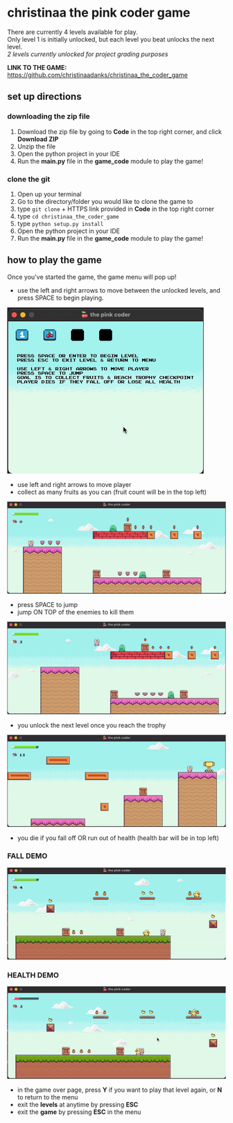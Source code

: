 # christinaa the pink coder game
There are currently 4 levels available for play.  
Only level 1 is initially unlocked, but each level you beat unlocks the next level.  
*2 levels currently unlocked for project grading purposes*

**LINK TO THE GAME:** https://github.com/christinaadanks/christinaa_the_coder_game
## set up directions
### downloading the zip file
1. Download the zip file by going to **Code** in the top right corner, and click **Download ZIP**
2. Unzip the file
3. Open the python project in your IDE
4. Run the **main.py** file in the **game_code** module to play the game!

### clone the git
1. Open up your terminal
2. Go to the directory/folder you would like to clone the game to
3. type `git clone` + HTTPS link provided in **Code** in the top right corner
4. type `cd christinaa_the_coder_game`
5. type `python setup.py install`
6. Open the python project in your IDE
7. Run the **main.py** file in the **game_code** module to play the game!

## how to play the game
Once you've started the game, the game menu will pop up!

- use the left and right arrows to move between the unlocked levels, and press SPACE to begin playing.  

![Main Game Menu](readme_images/game_menu.gif)

- use left and right arrows to move player
- collect as many fruits as you can (fruit count will be in the top left)

![Fruit Demo](readme_images/fruit.gif)

- press SPACE to jump
- jump ON TOP of the enemies to kill them

![Enemy Demo](readme_images/enemies.gif)

- you unlock the next level once you reach the trophy

![Win Demo](readme_images/win.gif)

- you die if you fall off OR run out of health (health bar will be in top left)
### FALL DEMO
![Fall Demo](readme_images/fall.gif)
### HEALTH DEMO
![Health Demo](readme_images/hit_death.gif)

- in the game over page, press **Y** if you want to play that level again, or **N** to return to the menu
- exit the **levels** at anytime by pressing **ESC**
- exit the **game** by pressing **ESC** in the menu
